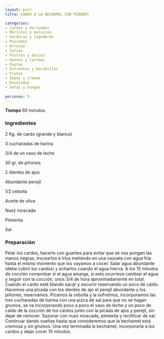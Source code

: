 ```yaml
---
layout: post
title: CARDO A LA BECHAMEL CON PIÑONES

categories:
- Carnes y derivados
- Mariscos y moluscos
- Verduras y legumbres
- Pescados
- Arroces
- Salsas
- Postres y dulces
- Huevos y lacteos
- Pastas
- Entrantes y bocadillos
- Frutas
- Sopas y cremas
- Ensaladas
- Setas y hongos
 
personas: 5 
---
```

<b>Tiempo</b> 60 minutos.

<h3>Ingredientes</h3>
2 Kg. de cardo (grande y blanco)

3 cucharadas de harina

3/4 de un vaso de leche

30 gr. de piñones

2 dientes de ajos

Abundante perejil

1/2 cebolla

Aceite de oliva

Nuez moscada

Pimienta

Sal

<h3>Preparación</h3>
Pelar los cardos, hacerlo con guantes para evitar que se nos pongan las manos negras, trocearlos e irlos metiendo en una cazuela con agua fría hasta el mismo momento que los vayamos a cocer. Salar agua abundante (debe cubrir los cardos) y echarlos cuando el agua hierva. A los 15 minutos de cocción comprobar si el agua amarga, si esto ocurriese cambiar el agua y seguir con la cocción, unos 3/4 de hora aproximadamente en total. Cuando el cardo esté blando sacar y escurrir reservando un poco de caldo. Hacemos una picada con los dientes de ajo el perejil abundante y los piñones, reservamos. Picamos la cebolla y la sofreímos, incorporamos las tres cucharadas de harina con una pizca de sal para que no se hagan grumos, se va incorporando poco a poco el vaso de leche y un poco de caldo de la cocción de los cardos junto con la picada de ajos y perejil, sin dejar de remover. Sazonar con nuez moscada, pimienta y rectificar de sal. Continuar dando vueltas hasta que consideremos que la bechamel está cremosa y sin grumos. Una vez terminada la bechamel, incorporarla a los cardos y dejar cocer 10 minutos.


